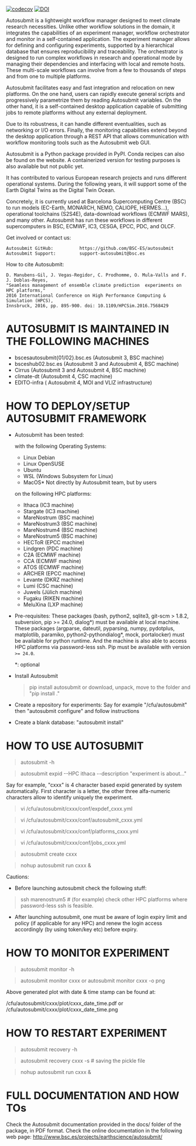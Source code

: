 [![codecov](https://codecov.io/gh/BSC-ES/autosubmit/graph/badge.svg?token=WEDBP1A6LG)](https://codecov.io/gh/BSC-ES/autosubmit)
[![DOI](https://zenodo.org/badge/902494505.svg)](https://zenodo.org/badge/latestdoi/902494505)

Autosubmit is a lightweight workflow manager designed to meet climate research necessities. Unlike other workflow solutions in the domain, it integrates the capabilities of an experiment manager, workflow orchestrator and monitor in a self-contained application. The experiment manager allows for defining and configuring experiments, supported by a hierarchical database that ensures reproducibility and traceability. The orchestrator is designed to run complex workflows in research and operational mode by managing their dependencies and interfacing with local and remote hosts. These multi-scale workflows can involve from a few to thousands of steps and from one to multiple platforms.

Autosubmit facilitates easy and fast integration and relocation on new platforms. On the one hand, users can rapidly execute general scripts and progressively parametrize them by reading Autosubmit variables. On the other hand, it is a self-contained desktop application capable of submitting jobs to remote platforms without any external deployment.

Due to its robustness, it can handle different eventualities, such as networking or I/O errors. Finally, the monitoring capabilities extend beyond the desktop application through a REST API that allows communication with workflow monitoring tools such as the Autosubmit web GUI. 

Autosubmit is a Python package provided in PyPI. Conda recipes can also be found on the website. A containerized version for testing purposes is also available but not public yet.

It has contributed to various European research projects and runs different operational systems. During the following years, it will support some of the Earth Digital Twins as the Digital Twin Ocean.

Concretely, it is currently used at Barcelona Supercomputing Centre (BSC) to run models (EC-Earth, MONARCH, NEMO, CALIOPE, HERMES...), operational toolchains (S2S4E), data-download workflows (ECMWF MARS), and many other. Autosubmit has run these workflows in different supercomputers in BSC, ECMWF, IC3, CESGA, EPCC, PDC, and OLCF.

Get involved or contact us:

    Autosubmit GitHub:	        https://github.com/BSC-ES/autosubmit
    Autosubmit Support:	        support-autosubmit@bsc.es
    
How to cite Autosubmit:

    D. Manubens-Gil, J. Vegas-Regidor, C. Prodhomme, O. Mula-Valls and F. J. Doblas-Reyes,
    "Seamless management of ensemble climate prediction  experiments on HPC platforms," 
    2016 International Conference on High Performance Computing & Simulation (HPCS), 
    Innsbruck, 2016, pp. 895-900. doi: 10.1109/HPCSim.2016.7568429

AUTOSUBMIT IS MAINTAINED IN THE FOLLOWING MACHINES
==================================================

- bscesautosubmit{01/02}.bsc.es (Autosubmit 3, BSC machine)
- bsceshub02.bsc.es (Autosubmit 3 and Autosubmit 4, BSC machine)
- Cirrus (Autosubmit 3 and Autosubmit 4, BSC machine)
- climate-dt (Autosubmit 4, CSC machine)
- EDITO-infra ( Autosubmit 4, MOI and VLIZ infrastructure)

HOW TO DEPLOY/SETUP AUTOSUBMIT FRAMEWORK
========================================

- Autosubmit has been tested:

  with the following Operating Systems:
   * Linux Debian
   * Linux OpenSUSE
   * Ubuntu
   * WSL (Windows Subsystem for Linux)
   * MacOS* Not directly by Autosubmit team, but by users

  on the following HPC platforms:
   * Ithaca (IC3 machine)
   * Stargate (IC3 machine)
   * MareNostrum (BSC machine)
   * MareNostrum3 (BSC machine)
   * MareNostrum4 (BSC machine)
   * MareNostrum5 (BSC machine)
   * HECToR (EPCC machine)
   * Lindgren (PDC machine)
   * C2A (ECMWF machine)
   * CCA (ECMWF machine)
   * ATOS (ECMWF machine)
   * ARCHER (EPCC machine)
   * Levante (DKRZ machine)
   * Lumi (CSC machine)
   * Juwels (Jülich machine)
   * Fugaku (RIKEN machine)
   * MeluXina (LXP machine)

- Pre-requisites: These packages (bash, python2, sqlite3, git-scm > 1.8.2, subversion, pip >= 24.0, dialog*) must be available at local
  machine. These packages (argparse, dateutil, pyparsing, numpy, pydotplus, matplotlib, paramiko,
  python2-pythondialog*, mock, portalocker) must be available for python runtime. And the machine is also able to access
  HPC platforms via password-less ssh.
  Pip must be available with version `>= 24.0`.

  *: optional

- Install Autosubmit
   > pip install autosubmit
  or download, unpack, move to the folder and "pip install ."

- Create a repository for experiments: Say for example "/cfu/autosubmit" then "autosubmit configure" and follow
  instructions

- Create a blank database: "autosubmit install"

HOW TO USE AUTOSUBMIT
=====================
> autosubmit -h

> autosubmit expid --HPC ithaca --description "experiment is about..."

Say for example, "cxxx" is 4 character based expid generated by system automatically.
First character is a letter, the other three alfa-numeric characters allow to identify uniquely the experiment.

> vi /cfu/autosubmit/cxxx/conf/expdef_cxxx.yml

> vi /cfu/autosubmit/cxxx/conf/autosubmit_cxxx.yml

> vi /cfu/autosubmit/cxxx/conf/platforms_cxxx.yml

> vi /cfu/autosubmit/cxxx/conf/jobs_cxxx.yml

> autosubmit create cxxx

> nohup autosubmit run cxxx &

Cautions: 
- Before launching autosubmit check the following stuff:
> ssh marenostrum5 # (for example) check other HPC platforms where password-less ssh is feasible.
- After launching autosubmit, one must be aware of login expiry limit and policy (if applicable for any HPC)
and renew the login access accordingly (by using token/key etc) before expiry.

HOW TO MONITOR EXPERIMENT
=========================

> autosubmit monitor -h

> autosubmit monitor cxxx
or
> autosubmit monitor cxxx -o png

Above generated plot with date & time stamp can be found at:

/cfu/autosubmit/cxxx/plot/cxxx_date_time.pdf
or 
/cfu/autosubmit/cxxx/plot/cxxx_date_time.png


HOW TO RESTART EXPERIMENT
=========================

> autosubmit recovery -h

> autosubmit recovery  cxxx -s # saving the pickle file

> nohup autosubmit run cxxx &


FULL DOCUMENTATION AND HOW TOs
==============================

Check the Autosubmit documentation provided in the docs/ folder of the package, in PDF format.
Check the online documentation in the following web page: http://www.bsc.es/projects/earthscience/autosubmit/
